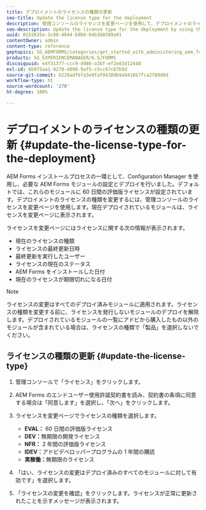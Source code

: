 ```yaml
---
title: デプロイメントのライセンスの種類の更新
seo-title: Update the license type for the deployment
description: 管理コンソールのライセンスを変更ページを使用して、デプロイメントのライセンスの種類を更新します。
seo-description: Update the license type for the deployment by using the Change License page in administration console.
uuid: 0152635e-2c00-4944-b9b6-64b368589a91
contentOwner: admin
content-type: reference
geptopics: SG_AEMFORMS/categories/get_started_with_administering_aem_forms_on_jee
products: SG_EXPERIENCEMANAGER/6.5/FORMS
discoiquuid: e4f31377-ccc9-4986-a3bf-ef2e83d12448
exl-id: 6b975aa1-9270-4098-9af5-c5cc67cb7b5d
source-git-commit: b220adf6fa3e9faf94389b9a9416b7fca2f89d9d
workflow-type: ht
source-wordcount: '270'
ht-degree: 100%

---
```


# デプロイメントのライセンスの種類の更新 {#update-the-license-type-for-the-deployment}

AEM Forms インストールプロセスの一環として、Configuration Manager を使用し、必要な AEM Forms モジュールの設定とデプロイを行いました。デフォルトでは、これらのモジュールに 60 日間の評価版ライセンスが設定されています。デプロイメントのライセンスの種類を変更するには、管理コンソールのライセンスを変更ページを使用します。現在デプロイされているモジュールは、ライセンスを変更ページに表示されます。

ライセンスを変更ページにはライセンスに関する次の情報が表示されます。

* 現在のライセンスの種類
* ライセンスの最終更新日時
* 最終更新を実行したユーザー 
* ライセンスの現在のステータス 
* AEM Forms をインストールした日付
* 現在のライセンスが期限切れになる日付

>[!NOTE]
>
>ライセンスの変更はすべてのデプロイ済みモジュールに適用されます。ライセンスの種類を変更する前に、ライセンスを発行しないモジュールのデプロイを解除します。デプロイされているモジュールの一覧にアドビから購入したもの以外のモジュールが含まれている場合は、ライセンスの種類で「製品」を選択しないでください。

## ライセンスの種類の更新 {#update-the-license-type}

1. 管理コンソールで「ライセンス」をクリックします。
1. AEM Forms のエンドユーザー使用許諾契約書を読み、契約書の条項に同意する場合は「同意します」を選択し、「次へ」をクリックします。
1. ライセンスを変更ページでライセンスの種類を選択します。

   * **EVAL：** 60 日間の評価版ライセンス
   * **DEV：**&#x200B;無期限の開発ライセンス
   * **NFR：** 2 年間の評価版ライセンス
   * **IDEV：**&#x200B;アドビデベロッパープログラムの 1 年間の購読
   * **実稼働：**&#x200B;無期限のライセンス

1. 「はい、ライセンスの変更はデプロイ済みのすべてのモジュールに対して有効です」を選択します。
1. 「ライセンスの変更を確認」をクリックします。ライセンスが正常に更新されたことを示すメッセージが表示されます。
